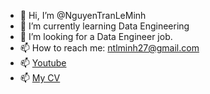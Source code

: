- 👋 Hi, I’m @NguyenTranLeMinh
- 🌱 I’m currently learning Data Engineering
- 👀 I’m looking for a Data Engineer job.
- 📫 How to reach me: ntlminh27@gmail.com
- 📫 [Youtube](https://www.youtube.com/channel/UCDAz3aLXXDd8gS7qRtoglTw)
- 📫 [My CV](https://drive.google.com/drive/folders/1YCNzmtBltGl8lrz2oc4iJBTIzFfXgRAs?usp=sharing)

<!---
NguyenTranLeMinh/NguyenTranLeMinh is a ✨ special ✨ repository because its `README.md` (this file) appears on your GitHub profile.
You can click the Preview link to take a look at your changes.
--->
